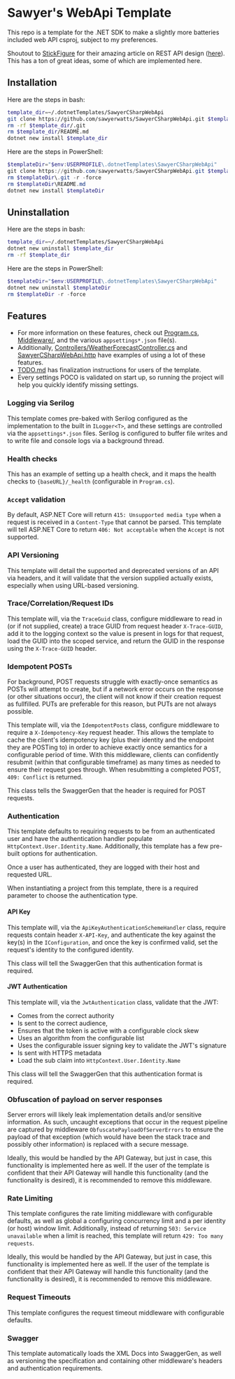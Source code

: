 # Sawyer's WebApi Template

This repo is a template for the .NET SDK to make a slightly more batteries
included web API csproj, subject to my preferences.

Shoutout to [StickFigure](https://github.com/stickfigure) for their amazing
article on REST API design
([here](https://github.com/stickfigure/blog/wiki/How-to-%28and-how-not-to%29-design-REST-APIs)).
This has a ton of great ideas, some of which are implemented here.

## Installation

Here are the steps in bash:

```sh
template_dir=~/.dotnetTemplates/SawyerCSharpWebApi
git clone https://github.com/sawyerwatts/SawyerCSharpWebApi.git $template_dir
rm -rf $template_dir/.git
rm $template_dir/README.md
dotnet new install $template_dir
```

Here are the steps in PowerShell:

```ps1
$templateDir="$env:USERPROFILE\.dotnetTemplates\SawyerCSharpWebApi"
git clone https://github.com/sawyerwatts/SawyerCSharpWebApi.git $templateDir
rm $templateDir\.git -r -force
rm $templateDir\README.md
dotnet new install $templateDir
```

## Uninstallation

Here are the steps in bash:

```sh
template_dir=~/.dotnetTemplates/SawyerCSharpWebApi
dotnet new uninstall $template_dir
rm -rf $template_dir
```

Here are the steps in PowerShell:

```ps1
$templateDir="$env:USERPROFILE\.dotnetTemplates\SawyerCSharpWebApi"
dotnet new uninstall $templateDir
rm $templateDir -r -force
```

## Features

- For more information on these features, check out [Program.cs](./Program.cs),
  [Middleware/](./Middleware), and the various `appsettings*.json` file(s).
- Additionally, [Controllers/WeatherForecastController.cs](Controllers/WeatherForecastController.cs)
  and [SawyerCSharpWebApi.http](./SawyerCSharpWebApi.http) have examples of using
  a lot of these features.
- [TODO.md](./TODO.md) has finalization instructions for users of the
  template.
- Every settings POCO is validated on start up, so running the project will
  help you quickly identify missing settings.

### Logging via Serilog

This template comes pre-baked with Serilog configured as the implementation to
the built in `ILogger<T>`, and these settings are controlled via the
`appsettings*.json` files. Serilog is configured to buffer file writes and
to write file and console logs via a background thread.

### Health checks

This has an example of setting up a health check, and it maps the health
   checks to `{baseURL}/_health` (configurable in `Program.cs`).

### `Accept` validation

By default, ASP.NET Core will return `415: Unsupported media type` when a
request is received in a `Content-Type` that cannot be parsed. This template
will tell ASP.NET Core to return `406: Not acceptable` when the
`Accept` is not supported.

### API Versioning

This template will detail the supported and deprecated versions of an API
via headers, and it will validate that the version supplied actually exists,
especially when using URL-based versioning.

### Trace/Correlation/Request IDs

This template will, via the `TraceGuid` class, configure middleware to read in
(or if not supplied, create) a trace GUID from request header `X-Trace-GUID`,
add it to the logging context so the value is present in logs for that request,
load the GUID into the scoped service, and return the GUID in the response
using the `X-Trace-GUID` header.

### Idempotent POSTs

For background, POST requests struggle with exactly-once semantics as POSTs
will attempt to create, but if a network error occurs on the response (or
other situations occur), the client will not know if their creation request as
fullfilled. PUTs are preferable for this reason, but PUTs are not always
possible.

This template will, via the `IdempotentPosts` class, configure middleware to
require a `X-Idempotency-Key` request header. This allows the template to cache
the client's idempotency key (plus their identity and the endpoint they are
POSTing to) in order to achieve exactly once semantics for a configurable
period of time. With this middleware,
clients can confidently resubmit (within that configurable timeframe) as many
times as needed to ensure their request goes through. When resubmitting a
completed POST, `409: Conflict` is returned.

This class tells the SwaggerGen that the header is required for POST requests.

### Authentication

This template defaults to requiring requests to be from an authenticated user
and have the authentication handler populate `HttpContext.User.Identity.Name`.
Additionally, this template has a few pre-built options for authentication.

Once a user has authenticated, they are logged with their host and requested
URL.

When instantiating a project from this template, there is a required parameter
to choose the authentication type.

#### API Key

This template will, via the `ApiKeyAuthenticationSchemeHandler` class, require
requests contain header `X-API-Key`, and authenticate the key against the
key(s) in the `IConfiguration`, and once the key is confirmed valid, set the
request's identity to the configured identity.

This class will tell the SwaggerGen that this authentication format is
required.

#### JWT Authentication

This template will, via the `JwtAuthentication` class, validate that the JWT:

- Comes from the correct authority
- Is sent to the correct audience,
- Ensures that the token is active with a configurable clock skew
- Uses an algorithm from the configurable list
- Uses the configurable issuer signing key to validate the JWT's signature
- Is sent with HTTPS metadata
- Load the sub claim into `HttpContext.User.Identity.Name`

This class will tell the SwaggerGen that this authentication format is
required.

### Obfuscation of payload on server responses

Server errors will likely leak implementation details and/or sensitive
information. As such, uncaught exceptions that occur in the request pipeline
are captured by middleware `ObfuscatePayloadOfServerErrors` to ensure the
payload of that exception (which would have been the stack trace and possibly
other information) is replaced with a secure message.

Ideally, this would be handled by the API Gateway, but just in case, this
functionality is implemented here as well. If the user of the template is
confident that their API Gateway will handle this functionality (and the
functionality is desired), it is recommended to remove this middleware.

### Rate Limiting

This template configures the rate limiting middleware with configurable
defaults, as well as global a configuring concurrency limit and a per identity
(or host) window limit. Additionally, instead of returning
`503: Service unavailable` when a limit is reached, this template will return
`429: Too many requests`.

Ideally, this would be handled by the API Gateway, but just in case, this
functionality is implemented here as well. If the user of the template is
confident that their API Gateway will handle this functionality (and the
functionality is desired), it is recommended to remove this middleware.

### Request Timeouts

This template configures the request timeout middleware with configurable
defaults.

### Swagger

This template automatically loads the XML Docs into SwaggerGen, as well as
versioning the specification and containing other middleware's headers and
authentication requirements.
